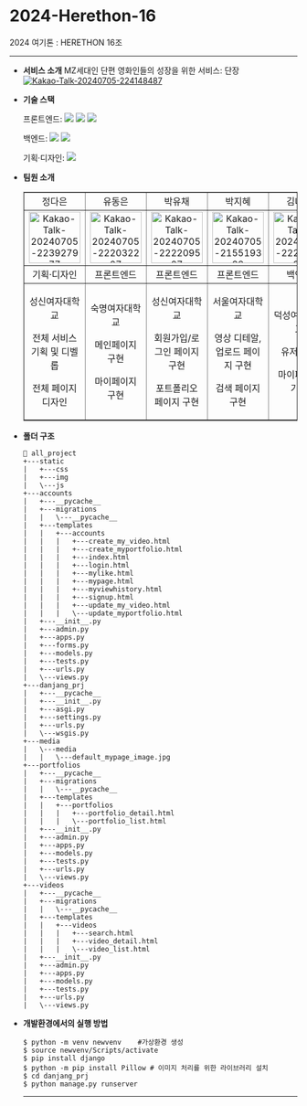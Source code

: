 # 2024-Herethon-16
2024 여기톤 : HERETHON 16조

<hr/>

- **서비스 소개**
<span>MZ세대인 단편 영화인들의 성장을 위한 서비스: 단장</span>
<span><a href="https://ibb.co/hmjvYd3"><img src="https://i.ibb.co/QKRGDHy/Kakao-Talk-20240705-224148487.jpg" alt="Kakao-Talk-20240705-224148487" border="0"></a></span>

- **기술 스택**

  <span>프론트엔드: </span> <img src="https://img.shields.io/badge/html-E34F26?style=for-the-badge&logo=html5&logoColor=white"> <img src="https://img.shields.io/badge/css-1572B6?style=for-the-badge&logo=css3&logoColor=white"> <img src="https://img.shields.io/badge/javascript-F7DF1E?style=for-the-badge&logo=javascript&logoColor=black">

  <span>백엔드: </span><img src="https://img.shields.io/badge/python-3776AB?style=for-the-badge&logo=python&logoColor=white"> <img src="https://img.shields.io/badge/django-092E20?style=for-the-badge&logo=Django&logoColor=white">

  <span>기획·디자인: </span> <img src="https://img.shields.io/badge/figma-F24E1E?style=for-the-badge&logo=figma&logoColor=white">

- **팀원 소개**
  <table border="" cellspacing="0" cellpadding="0" width="100%">
  <tr width="100%">
  <td  align="center">정다은</a></td>
  <td  align="center">유동은</a></td>
  <td  align="center">박유채</a></td>
  <td  align="center">박지혜</a></td>
  <td  align="center">김나영</a></td>
  <td  align="center">정세윤</a></td>
  </tr>
  <tr width="100%">
  <td  align="center"><a href="https://imgbb.com/"><img src="https://i.ibb.co/xhX2djw/Kakao-Talk-20240705-223927977.png" alt="Kakao-Talk-20240705-223927977" border="0" width="90px"></a></td>
  <td  align="center"><a href="https://imgbb.com/"><img src="https://i.ibb.co/7yRjftN/Kakao-Talk-20240705-222032207.png" alt="Kakao-Talk-20240705-222032207" border="0" width="90px"></a></td>
  <td  align="center"><a href="https://imgbb.com/"><img src="https://i.ibb.co/3RsXJjx/Kakao-Talk-20240705-222209507.png" alt="Kakao-Talk-20240705-222209507" border="0" width="90px"></a></td>
    <td  align="center"><a href="https://imgbb.com/"><img src="https://i.ibb.co/CbVZwGD/Kakao-Talk-20240705-215519338.png" alt="Kakao-Talk-20240705-215519338" border="0"width="90px"></a></td>
  <td  align="center"><a href="https://imgbb.com/"><img src="https://i.ibb.co/LpLKYcG/Kakao-Talk-20240705-222222797.png" alt="Kakao-Talk-20240705-222222797" border="0" width="90px"></a></td>
  <td  align="center"><a href="https://imgbb.com/"><img src="https://i.ibb.co/BZssYLL/Kakao-Talk-20240705-222119219.png" alt="Kakao-Talk-20240705-222119219" border="0" width="90px"></a></td>
  </tr>
  <tr width="100%">
  <td  align="center">기획·디자인</td>
  <td  align="center">프론트엔드</td>
  <td  align="center">프론트엔드</td>
  <td  align="center">프론트엔드</td>
  <td  align="center">백엔드</td>
  <td  align="center">백엔드</td>
  </tr>
      <tr width="100%">
          <td  align="center"><p>성신여자대학교</p><p>전체 서비스 기획 및 디벨롭</p><p>전체 페이지 디자인</p></td>
           <td  align="center"><p>숙명여자대학교</p><p>메인페이지 구현</p><p>마이페이지 구현</p></td>
            <td  align="center"><p>성신여자대학교</p><p>회원가입/로그인 페이지 구현</p><p>포트폴리오 페이지 구현</p></td>
            <td  align="center"><p>서울여자대학교</p><p>영상 디테알, 업로드 페이지 구현</p><p>검색 페이지 구현</p></td>
            <td  align="center"><p>덕성여자대학교</p><p>유저 기능</p><p>마이페이지 기능</p></td>
            <td  align="center"><p>동덕여자대학교</p><p>메인 페이지 기능</p><p>포트폴리오 기능</p></td>
     </tr>
  </table>

- **폴더 구조**

  ```
  📂 all_project
  +---static
  |   +---css
  |   +---img
  |   \---js
  +---accounts
  |   +---__pycache__
  |   +---migrations
  |   |   \---__pycache__
  |   +---templates
  |   |   +---accounts
  |   |   |   +---create_my_video.html
  |   |   |   +---create_myportfolio.html
  |   |   |   +---index.html
  |   |   |   +---login.html
  |   |   |   +---mylike.html
  |   |   |   +---mypage.html
  |   |   |   +---myviewhistory.html
  |   |   |   +---signup.html
  |   |   |   +---update_my_video.html
  |   |   |   \---update_myportfolio.html
  |   +---__init__.py
  |   +---admin.py
  |   +---apps.py
  |   +---forms.py
  |   +---models.py
  |   +---tests.py
  |   +---urls.py
  |   \---views.py
  +---danjang_prj
  |   +---__pycache__
  |   +---__init__.py
  |   +---asgi.py
  |   +---settings.py
  |   +---urls.py
  |   \---wsgis.py
  +---media
  |   \---media
  |   |   \---default_mypage_image.jpg
  +---portfolios
  |   +---__pycache__
  |   +---migrations
  |   |   \---__pycache__
  |   +---templates
  |   |   +---portfolios
  |   |   |   +---portfolio_detail.html
  |   |   |   \---portfolio_list.html
  |   +---__init__.py
  |   +---admin.py
  |   +---apps.py
  |   +---models.py
  |   +---tests.py
  |   +---urls.py
  |   \---views.py
  +---videos
  |   +---__pycache__
  |   +---migrations
  |   |   \---__pycache__
  |   +---templates
  |   |   +---videos
  |   |   |   +---search.html
  |   |   |   +---video_detail.html
  |   |   |   \---video_list.html
  |   +---__init__.py
  |   +---admin.py
  |   +---apps.py
  |   +---models.py
  |   +---tests.py
  |   +---urls.py
  |   \---views.py
  ```

- **개발환경에서의 실행 방법**
  ```
  $ python -m venv newvenv    #가상환경 생성
  $ source newvenv/Scripts/activate
  $ pip install django
  $ python -m pip install Pillow # 이미지 처리를 위한 라이브러리 설치
  $ cd danjang_prj
  $ python manage.py runserver
  ```
  <hr/>
